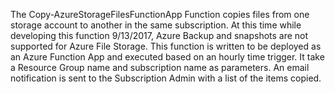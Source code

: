 The Copy-AzureStorageFilesFunctionApp Function copies files from one storage account to another in the same subscription. At this time while developing this function 9/13/2017,
   Azure Backup and snapshots are not supported for Azure File Storage.
   This function is written to be deployed as an Azure Function App and executed based on an hourly time trigger.
   It take a Resource Group name and subscription name as parameters.
   An email notification is sent to the Subscription Admin with a list of the items copied.
